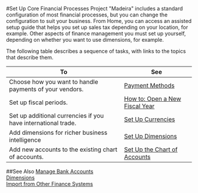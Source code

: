 <properties
                pageTitle="Set Up Core Financial Processes| Project “Madeira”" 
                description="Set Up Core Financial Processes" 
                services="project-madeira" 
                documentationCenter=""
                authors="edupont04"/>
<tags
    ms.service="project-madeira"
    ms.topic="article"
    ms.devlang="na"
    ms.topic="article"
    ms.tgt_pltfrm="na"
    ms.workload="Madeira"
    ms.date="05/12/2016"
    ms.author="edupont04" />
                
#Set Up Core Financial Processes
Project "Madeira" includes a standard configuration of most financial processes, but you can change the configuration to suit your business. 
From Home, you can access an assisted setup guide that helps you set up sales tax depending on your location, for example. Other aspects of finance management you must set up yourself, depending on whether you want to use dimensions, for example.  
 
The following table describes a sequence of tasks, with links to the topics that describe them.

| To                                                                  | See                      |
|---------------------------------------------------------------------|--------------------------|
|Choose how you want to handle payments of your vendors.|[Payment Methods](finance-payment-methods.md)|
|Set up fiscal periods.|[How to: Open a New Fiscal Year](finance-how-open-new-fiscal-year.md)|
|Set up additional currencies if you have international trade.|[Set Up Currencies](finance-setup-currencies.md)|
|Add dimensions for richer business intelligence|[Set Up Dimensions](finance-setup-dimensions.md)|
|Add new accounts to the existing chart of accounts.|[Set Up the Chart of Accounts](finance-setup-chart-accounts.md)| 



##See Also
[Manage Bank Accounts](bank-manage-bank-accounts.md)    
[Dimensions](finance-dimensions.md)  
[Import from Other Finance Systems](upload-data.md)  
